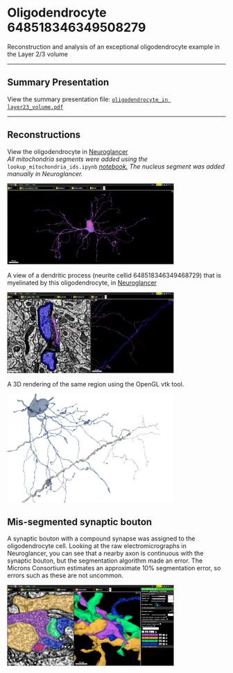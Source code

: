 # Oligodendrocyte 648518346349508279
Reconstruction and analysis of an exceptional oligodendrocyte example in the Layer 2/3 volume  

***
## Summary Presentation

View the summary presentation file: [`oligodendrocyte_in layer23_volume.pdf`](https://github.com/shandran/layer23-volume/blob/main/oligodendrocyte_648518346349508279/oligodendrocyte_in%20layer23_volume.pdf)  

***

## Reconstructions

View the oligodendrocyte in [Neuroglancer](https://neuromancer-seung-import.appspot.com/#!%7B%22layers%22:%5B%7B%22source%22:%22precomputed://gs://microns_public_datasets/pinky100_v0/son_of_alignment_v15_rechunked%22%2C%22type%22:%22image%22%2C%22blend%22:%22default%22%2C%22shaderControls%22:%7B%7D%2C%22name%22:%22EM%22%7D%2C%7B%22source%22:%22precomputed://gs://microns_public_datasets/pinky100_v185/seg%22%2C%22type%22:%22segmentation%22%2C%22selectedAlpha%22:0.51%2C%22objectAlpha%22:0.5%2C%22segments%22:%5B%22648518346349508279%22%5D%2C%22hiddenSegments%22:%5B%22648518346349525488%22%5D%2C%22skeletonRendering%22:%7B%22mode2d%22:%22lines_and_points%22%2C%22mode3d%22:%22lines%22%7D%2C%22name%22:%22cell_segmentation_v185%22%7D%2C%7B%22source%22:%22precomputed://matrix://sseung-archive/pinky100-clefts/mip1_d2_1175k%22%2C%22type%22:%22segmentation%22%2C%22skeletonRendering%22:%7B%22mode2d%22:%22lines_and_points%22%2C%22mode3d%22:%22lines%22%7D%2C%22name%22:%22synapses%22%7D%2C%7B%22source%22:%22precomputed://matrix://sseung-archive/pinky100-mito/seg_191220%22%2C%22type%22:%22segmentation%22%2C%22segments%22:%5B%221361093%22%2C%221583375%22%2C%221594053%22%2C%221607506%22%2C%221700322%22%2C%221706264%22%2C%221714962%22%2C%221823836%22%2C%221825313%22%2C%221825575%22%2C%221825750%22%2C%221825758%22%2C%221825802%22%2C%221825831%22%2C%221828119%22%2C%221937721%22%2C%221938011%22%2C%221938021%22%2C%221938023%22%2C%221940625%22%2C%221940882%22%2C%221941148%22%2C%221942164%22%2C%221942300%22%2C%221942622%22%2C%221942670%22%2C%221942671%22%2C%221942735%22%2C%221947721%22%2C%221947858%22%2C%221948740%22%2C%221955806%22%2C%222049313%22%2C%222052592%22%2C%222052604%22%2C%222052605%22%2C%222052608%22%2C%222052637%22%2C%222052644%22%2C%222052716%22%2C%222052739%22%2C%222052803%22%2C%222052815%22%2C%222052844%22%2C%222052892%22%2C%222052935%22%2C%222052940%22%2C%222053029%22%2C%222053158%22%2C%222053193%22%2C%222053219%22%2C%222053236%22%2C%222053339%22%2C%222053477%22%2C%222053489%22%2C%222053496%22%2C%222053551%22%2C%222053554%22%2C%222053600%22%2C%222053642%22%2C%222053650%22%2C%222053725%22%2C%222053767%22%2C%222056349%22%2C%222056352%22%2C%222056410%22%2C%222056421%22%2C%222056437%22%2C%222056463%22%2C%222056519%22%2C%222056599%22%2C%222056653%22%2C%222056665%22%2C%222056705%22%2C%222056720%22%2C%222056740%22%2C%222056747%22%2C%222056759%22%2C%222056768%22%2C%222056797%22%2C%222056863%22%2C%222056885%22%2C%222056956%22%2C%222057094%22%2C%222057100%22%2C%222057103%22%2C%222057142%22%2C%222057155%22%2C%222057196%22%2C%222057198%22%2C%222057214%22%2C%222057265%22%2C%222057311%22%2C%222057357%22%2C%222057361%22%2C%222057432%22%2C%222057472%22%2C%222057485%22%2C%222057508%22%2C%222057517%22%2C%222057527%22%2C%222057533%22%2C%222057543%22%2C%222057555%22%2C%222057576%22%2C%222057584%22%2C%222057585%22%2C%222057592%22%2C%222057599%22%2C%222057602%22%2C%222057619%22%2C%222057628%22%2C%222057630%22%2C%222057632%22%2C%222057634%22%2C%222057679%22%2C%222057724%22%2C%222060614%22%2C%222060626%22%2C%222061136%22%2C%222065942%22%2C%222157181%22%2C%222157182%22%2C%222167275%22%2C%222176628%22%2C%222181098%22%2C%222270461%22%2C%222279986%22%2C%222280420%22%2C%222288375%22%2C%222417806%22%2C%222644857%22%5D%2C%22skeletonRendering%22:%7B%22mode2d%22:%22lines_and_points%22%2C%22mode3d%22:%22lines%22%7D%2C%22name%22:%22mitochondria%22%7D%2C%7B%22source%22:%22precomputed://matrix://sseung-archive/pinky100-nuclei/seg%22%2C%22type%22:%22segmentation%22%2C%22segments%22:%5B%229079%22%5D%2C%22skeletonRendering%22:%7B%22mode2d%22:%22lines_and_points%22%2C%22mode3d%22:%22lines%22%7D%2C%22name%22:%22nuclei%22%7D%5D%2C%22navigation%22:%7B%22pose%22:%7B%22position%22:%7B%22voxelSize%22:%5B4%2C4%2C40%5D%2C%22voxelCoordinates%22:%5B78172.7109375%2C61857.734375%2C2065.51123046875%5D%7D%7D%2C%22zoomFactor%22:383.0066650796121%7D%2C%22perspectiveOrientation%22:%5B0.07668248564004898%2C-0.031148964539170265%2C-0.024943655356764793%2C0.9962566494941711%5D%2C%22perspectiveZoom%22:934.6516052652976%2C%22showSlices%22:false%2C%22selectedLayer%22:%7B%22layer%22:%22cell_segmentation_v185%22%2C%22visible%22:true%7D%2C%22layout%22:%7B%22type%22:%223d%22%2C%22orthographicProjection%22:true%7D%7D)    
*All mitochondria segments were added using the* `lookup_mitochondria_ids.ipynb` [*notebook.*](https://github.com/shandran/layer23-volume/blob/main/lookup_mitochondria_ids.ipynb) *The nucleus segment was added manually in Neuroglancer.*

![Oligodendrocyte 648518346349508279](oligo.png "oligodendrocyte in layer 2/3 volume")  

A view of a dendritic process (neurite cellid 648518346349468729) that is myelinated by this oligodendrocyte, in [Neuroglancer](https://neuromancer-seung-import.appspot.com/#!%7B%22layers%22:%5B%7B%22source%22:%22precomputed://gs://microns_public_datasets/pinky100_v0/son_of_alignment_v15_rechunked%22%2C%22type%22:%22image%22%2C%22blend%22:%22default%22%2C%22shaderControls%22:%7B%7D%2C%22name%22:%22EM%22%7D%2C%7B%22source%22:%22precomputed://gs://microns_public_datasets/pinky100_v185/seg%22%2C%22type%22:%22segmentation%22%2C%22selectedAlpha%22:0.51%2C%22objectAlpha%22:0.24%2C%22segments%22:%5B%22648518346349468729%22%2C%22648518346349508279%22%5D%2C%22hiddenSegments%22:%5B%22648518346341353466%22%2C%22648518346341374188%22%2C%22648518346341396099%22%2C%22648518346341407281%22%2C%22648518346342064915%22%2C%22648518346342074489%22%2C%22648518346342362743%22%2C%22648518346342790442%22%2C%22648518346342797282%22%2C%22648518346342802169%22%2C%22648518346342804984%22%2C%22648518346342923242%22%2C%22648518346343069501%22%2C%22648518346343238751%22%2C%22648518346343238764%22%2C%22648518346343239516%22%2C%22648518346343239525%22%2C%22648518346343943213%22%2C%22648518346346081751%22%2C%22648518346346298538%22%2C%22648518346346301241%22%2C%22648518346346383261%22%2C%22648518346346390430%22%2C%22648518346346695754%22%2C%22648518346346695764%22%2C%22648518346346996001%22%2C%22648518346347064317%22%2C%22648518346349509733%22%2C%22648518346349510085%22%2C%22648518346349512877%22%2C%22648518346349513971%22%2C%22648518346349514298%22%2C%22648518346349514509%22%2C%22648518346349514545%22%2C%22648518346349515038%22%2C%22648518346349525488%22%2C%22648518346349539096%22%5D%2C%22skeletonRendering%22:%7B%22mode2d%22:%22lines_and_points%22%2C%22mode3d%22:%22lines%22%7D%2C%22name%22:%22cell_segmentation_v185%22%7D%2C%7B%22source%22:%22precomputed://matrix://sseung-archive/pinky100-clefts/mip1_d2_1175k%22%2C%22type%22:%22segmentation%22%2C%22segments%22:%5B%220%22%5D%2C%22skeletonRendering%22:%7B%22mode2d%22:%22lines_and_points%22%2C%22mode3d%22:%22lines%22%7D%2C%22name%22:%22synapses%22%7D%2C%7B%22source%22:%22precomputed://matrix://sseung-archive/pinky100-mito/seg_191220%22%2C%22type%22:%22segmentation%22%2C%22segments%22:%5B%221361093%22%2C%221583375%22%2C%221594053%22%2C%221607506%22%2C%221700322%22%2C%221706264%22%2C%221714962%22%2C%221823836%22%2C%221825313%22%2C%221825575%22%2C%221825750%22%2C%221825758%22%2C%221825802%22%2C%221825831%22%2C%221828119%22%2C%221937721%22%2C%221938011%22%2C%221938021%22%2C%221938023%22%2C%221940625%22%2C%221940882%22%2C%221941148%22%2C%221942164%22%2C%221942300%22%2C%221942622%22%2C%221942670%22%2C%221942671%22%2C%221942735%22%2C%221947721%22%2C%221947858%22%2C%221948740%22%2C%221955806%22%2C%222049313%22%2C%222052592%22%2C%222052604%22%2C%222052605%22%2C%222052608%22%2C%222052637%22%2C%222052644%22%2C%222052716%22%2C%222052739%22%2C%222052803%22%2C%222052815%22%2C%222052844%22%2C%222052892%22%2C%222052935%22%2C%222052940%22%2C%222053029%22%2C%222053158%22%2C%222053193%22%2C%222053219%22%2C%222053236%22%2C%222053339%22%2C%222053477%22%2C%222053489%22%2C%222053496%22%2C%222053551%22%2C%222053554%22%2C%222053600%22%2C%222053642%22%2C%222053650%22%2C%222053725%22%2C%222053767%22%2C%222056349%22%2C%222056352%22%2C%222056410%22%2C%222056421%22%2C%222056437%22%2C%222056463%22%2C%222056519%22%2C%222056599%22%2C%222056653%22%2C%222056665%22%2C%222056705%22%2C%222056720%22%2C%222056740%22%2C%222056747%22%2C%222056759%22%2C%222056768%22%2C%222056797%22%2C%222056863%22%2C%222056885%22%2C%222056956%22%2C%222057094%22%2C%222057100%22%2C%222057103%22%2C%222057142%22%2C%222057155%22%2C%222057196%22%2C%222057198%22%2C%222057214%22%2C%222057265%22%2C%222057311%22%2C%222057357%22%2C%222057361%22%2C%222057432%22%2C%222057472%22%2C%222057485%22%2C%222057508%22%2C%222057517%22%2C%222057527%22%2C%222057533%22%2C%222057543%22%2C%222057555%22%2C%222057576%22%2C%222057584%22%2C%222057585%22%2C%222057592%22%2C%222057599%22%2C%222057602%22%2C%222057619%22%2C%222057628%22%2C%222057630%22%2C%222057632%22%2C%222057634%22%2C%222057679%22%2C%222057724%22%2C%222060614%22%2C%222060626%22%2C%222061136%22%2C%222065942%22%2C%222157181%22%2C%222157182%22%2C%222167275%22%2C%222176628%22%2C%222181098%22%2C%222270461%22%2C%222279986%22%2C%222280420%22%2C%222288375%22%2C%222417806%22%2C%222422328%22%2C%222644857%22%5D%2C%22skeletonRendering%22:%7B%22mode2d%22:%22lines_and_points%22%2C%22mode3d%22:%22lines%22%7D%2C%22name%22:%22mitochondria%22%7D%2C%7B%22source%22:%22precomputed://matrix://sseung-archive/pinky100-nuclei/seg%22%2C%22type%22:%22segmentation%22%2C%22segments%22:%5B%229079%22%5D%2C%22skeletonRendering%22:%7B%22mode2d%22:%22lines_and_points%22%2C%22mode3d%22:%22lines%22%7D%2C%22name%22:%22nuclei%22%7D%5D%2C%22navigation%22:%7B%22pose%22:%7B%22position%22:%7B%22voxelSize%22:%5B4%2C4%2C40%5D%2C%22voxelCoordinates%22:%5B83844.8671875%2C56821.8359375%2C1314.4759521484375%5D%7D%7D%2C%22zoomFactor%22:5.984479141868939%7D%2C%22perspectiveOrientation%22:%5B0.025919552892446518%2C-0.12779192626476288%2C0.3591802716255188%2C-0.9241141080856323%5D%2C%22perspectiveZoom%22:464.0817091035666%2C%22showSlices%22:false%2C%22selectedLayer%22:%7B%22layer%22:%22cell_segmentation_v185%22%7D%2C%22layout%22:%7B%22type%22:%22xy-3d%22%2C%22orthographicProjection%22:true%7D%7D)

![myelination of a dendritic process](myelination_of_neurite.png "myelination")  

A 3D rendering of the same region using the OpenGL vtk tool.  

![myelination 3D model](oligo_neurite_vtk.png "screenshot of OpenGL 3D visualization tool")  

## Mis-segmented synaptic bouton
A synaptic bouton with a compound synapse was assigned to the oligodendrocyte cell. Looking at the raw electromicrographs in Neuroglancer, you can see that a nearby axon is continuous with the synaptic bouton, but the segmentation algorithm made an error. The Microns Consortium estimates an approximate 10% segmentation error, so errors such as these are not uncommon.  

![mis-segmentation of synaptic bouton](oligo_mis-segmentation.png "mis-segmentation of a synaptic bouton to the oligodendrocyte")  

